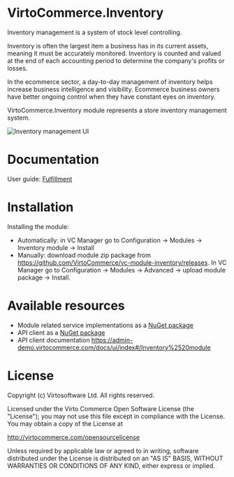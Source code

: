 # VirtoCommerce.Inventory

Inventory management is a system of stock level controlling.

Inventory is often the largest item a business has in its current assets, meaning it must be accurately monitored. Inventory is counted and valued at the end of each accounting period to determine the company's profits or losses.

In the ecommerce sector, a day-to-day management of inventory helps increase business intelligence and visibility. Ecommerce business owners have better ongoing control when they have constant eyes on inventory.




VirtoCommerce.Inventory module represents a store inventory management system.

![Inventory management UI](https://cloud.githubusercontent.com/assets/5801549/15571240/01a76534-233a-11e6-8cd1-1281c7de22f9.png)

# Documentation
User guide: <a href="https://virtocommerce.com/docs/vc2userguide/fulfillment" target="_blank">Fulfillment</a>


# Installation
Installing the module:
* Automatically: in VC Manager go to Configuration -> Modules -> Inventory module -> Install
* Manually: download module zip package from https://github.com/VirtoCommerce/vc-module-inventory/releases. In VC Manager go to Configuration -> Modules -> Advanced -> upload module package -> Install.


# Available resources
* Module related service implementations as a <a href="https://www.nuget.org/packages/VirtoCommerce.InventoryModule.Data" target="_blank">NuGet package</a>
* API client as a <a href="https://www.nuget.org/packages/VirtoCommerce.InventoryModule.Client" target="_blank">NuGet package</a>
* API client documentation https://admin-demo.virtocommerce.com/docs/ui/index#/Inventory%2520module

# License
Copyright (c) Virtosoftware Ltd.  All rights reserved.

Licensed under the Virto Commerce Open Software License (the "License"); you
may not use this file except in compliance with the License. You may
obtain a copy of the License at

http://virtocommerce.com/opensourcelicense

Unless required by applicable law or agreed to in writing, software
distributed under the License is distributed on an "AS IS" BASIS,
WITHOUT WARRANTIES OR CONDITIONS OF ANY KIND, either express or
implied.
